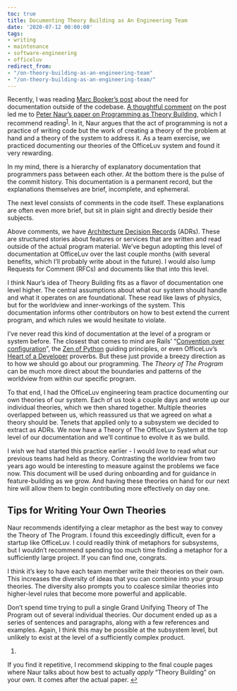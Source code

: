 ```yaml
---
toc: true
title: Documenting Theory Building as An Engineering Team
date: '2020-07-12 00:00:00'
tags:
- writing
- maintenance
- software-engineering
- officeluv
redirect_from:
- "/on-theory-building-as-an-engineering-team"
- "/on-theory-building-as-an-engineering-team/"
---
```


Recently, I was reading [Marc Booker’s post](http://brooker.co.za/blog/2020/06/23/code.html) about the need for documentation outside of the codebase. [A thoughtful comment](https://news.ycombinator.com/item?id=23751652) on the post led me to [Peter Naur’s paper on Programming as Theory Building](http://pages.cs.wisc.edu/~remzi/Naur.pdf), which I recommend reading<sup><a href="#fn:1">1</a></sup>. In it, Naur argues that the act of programming is not a practice of writing code but the work of creating a theory of the problem at hand and a theory of the system to address it. As a team exercise, we practiced documenting our theories of the OfficeLuv system and found it very rewarding.

In my mind, there is a hierarchy of explanatory documentation that programmers pass between each other. At the bottom there is the pulse of the commit history. This documentation is a permanent record, but the explanations themselves are brief, incomplete, and ephemeral.

The next level consists of comments in the code itself. These explanations are often even more brief, but sit in plain sight and directly beside their subjects.

Above comments, we have [Architecture Decision Records](http://thinkrelevance.com/blog/2011/11/15/documenting-architecture-decisions) (ADRs). These are structured stories about features or services that are written and read outside of the actual program material. We’ve begun adopting this level of documentation at OfficeLuv over the last couple months (with several benefits, which I’ll probably write about in the future). I would also lump Requests for Comment (RFCs) and documents like that into this level.

I think Naur’s idea of Theory Building fits as a flavor of documentation one level higher. The central assumptions about what our system should handle and what it operates on are foundational. These read like laws of physics, but for the worldview and inner-workings of the system. This documentation informs other contributors on how to best extend the current program, and which rules we would hesitate to violate.

I’ve never read this kind of documentation at the level of a program or system before. The closest that comes to mind are Rails’ “[Convention over configuration](https://en.m.wikipedia.org/wiki/Convention_over_configuration)”, the [Zen of Python](https://en.m.wikipedia.org/wiki/Zen_of_Python) guiding principles, or even OfficeLuv’s [Heart of a Developer](https://github.com/officeluv/heart-of-a-developer) proverbs. But these just provide a breezy direction as to how we should go about our programming. The _Theory of The Program_ can be much more direct about the boundaries and patterns of the worldview from within our specific program.

To that end, I had the OfficeLuv engineering team practice documenting our own theories of our system. Each of us took a couple days and wrote up our individual theories, which we then shared together. Multiple theories overlapped between us, which reassured us that we agreed on what a theory should be. Tenets that applied only to a subsystem we decided to extract as ADRs. We now have a Theory of The OfficeLuv System at the top level of our documentation and we’ll continue to evolve it as we build.

I wish we had started this practice earlier - I would _love_ to read what our previous teams had held as theory. Contrasting the worldview from two years ago would be interesting to measure against the problems we face now. This document will be used during onboarding and for guidance in feature-building as we grow. And having these theories on hand for our next hire will allow them to begin contributing more effectively on day one.

## Tips for Writing Your Own Theories

Naur recommends identifying a clear metaphor as the best way to convey the Theory of The Program. I found this exceedingly difficult, even for a startup like OfficeLuv. I could readily think of metaphors for subsystems, but I wouldn’t recommend spending too much time finding a metaphor for a sufficiently large project. If you can find one, congrats.

I think it’s key to have each team member write their theories on their own. This increases the diversity of ideas that you can combine into your group theories. The diversity also prompts you to coalesce similar theories into higher-level rules that become more powerful and applicable.

Don’t spend time trying to pull a single Grand Unifying Theory of The Program out of several individual theories. Our document ended up as a series of sentences and paragraphs, along with a few references and examples. Again, I think this may be possible at the subsystem level, but unlikely to exist at the level of a sufficiently complex product.

1. 

If you find it repetitive, I recommend skipping to the final couple pages where Naur talks about how best to actually _apply_ “Theory Building” on your own. It comes after the actual paper. [↩︎](#fnref:1)

